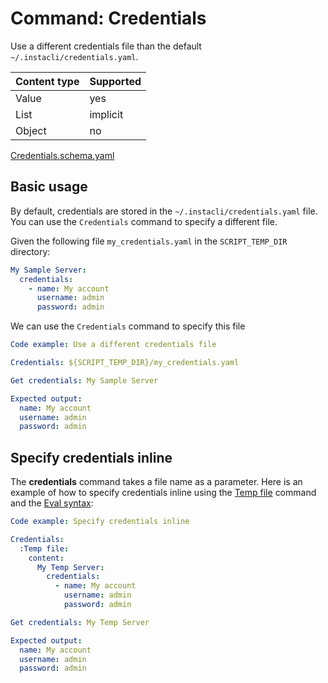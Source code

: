 # Command: Credentials

Use a different credentials file than the default `~/.instacli/credentials.yaml`.

| Content type | Supported |
|--------------|-----------|
| Value        | yes       |
| List         | implicit  |
| Object       | no        |

[Credentials.schema.yaml](schema/Credentials.schema.yaml)

## Basic usage

By default, credentials are stored in the `~/.instacli/credentials.yaml` file. You can use the `Credentials` command to
specify a different file.

Given the following file `my_credentials.yaml` in the `SCRIPT_TEMP_DIR` directory:

```yaml file:my_credentials.yaml
My Sample Server:
  credentials:
    - name: My account
      username: admin
      password: admin
```

We can use the `Credentials` command to specify this file

```yaml instacli
Code example: Use a different credentials file

Credentials: ${SCRIPT_TEMP_DIR}/my_credentials.yaml

Get credentials: My Sample Server

Expected output:
  name: My account
  username: admin
  password: admin
```

## Specify credentials inline

The **credentials** command takes a file name as a parameter. Here is an example of how to specify credentials inline
using the [Temp file](../files/Temp%20file.spec.md) command and
the [Eval syntax](../../../language/Eval%20syntax.spec.md):

```yaml instacli
Code example: Specify credentials inline

Credentials:
  :Temp file:
    content:
      My Temp Server:
        credentials:
          - name: My account
            username: admin
            password: admin

Get credentials: My Temp Server

Expected output:
  name: My account
  username: admin
  password: admin
```
